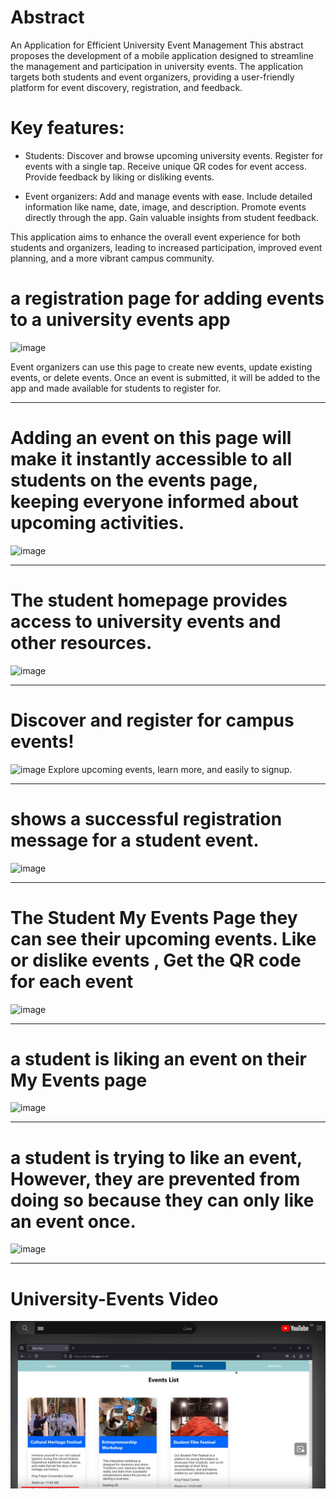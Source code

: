 # Abstract
An Application for Efficient University Event Management
This abstract proposes the development of a mobile application designed to streamline the management and participation in university events. The application targets both students and event organizers, providing a user-friendly platform for event discovery, registration, and feedback.

# Key features:

- Students:
Discover and browse upcoming university events.      Register for events with a single tap.    Receive unique QR codes for event access.    Provide feedback by liking or disliking events.

- Event organizers:
Add and manage events with ease.    Include detailed information like name, date, image, and description.    Promote events directly through the app.    Gain valuable insights from student feedback.

This application aims to enhance the overall event experience for both students and organizers, leading to increased participation, improved event planning, and a more vibrant campus community.

# a registration page for adding events to a university events app
![image](https://github.com/FaisalAlmadafei/University-Events/assets/117147649/3030aa6d-50da-48b4-9ff8-680e77583a8b)

Event organizers can use this page to create new events, update existing events, or delete events. Once an event is submitted, it will be added to the app and made available for students to register for.

-------------------------------------------------------------------------------------------------------------------------------------

# Adding an event on this page will make it instantly accessible to all students on the events page, keeping everyone informed about upcoming activities.
![image](https://github.com/Sallot27/eample/assets/117147649/f4df96e2-dec9-45d7-bed6-3238d99d7cda)


-------------------------------------------------------------------------------------------------------------------------------------

# The student homepage provides access to university events and other resources.
![image](https://github.com/Sallot27/eample/assets/117147649/6e33c7f6-be12-4983-839f-8f1af1dcc741)

-------------------------------------------------------------------------------------------------------------------------------------

# Discover and register for campus events!
![image](https://github.com/Sallot27/eample/assets/117147649/de99e0ba-8469-45a1-81a6-905bc40329f9)
Explore upcoming events, learn more, and easily to signup.

-------------------------------------------------------------------------------------------------------------------------------------

# shows a successful registration message for a student event.
![image](https://github.com/Sallot27/eample/assets/117147649/284e65d6-f1f9-46b0-bdfc-49a09ddf85a7)

-------------------------------------------------------------------------------------------------------------------------------------

# The Student My Events Page they can see their upcoming events. Like or dislike events , Get the QR code for each event
![image](https://github.com/Sallot27/eample/assets/117147649/4bdfac9c-4111-4cb3-963e-7e8c38a83b52)


-------------------------------------------------------------------------------------------------------------------------------------

# a student is liking an event on their My Events page
![image](https://github.com/Sallot27/eample/assets/117147649/8cdef27d-ade5-43cf-951c-2ae044461d68)

-------------------------------------------------------------------------------------------------------------------------------------

# a student is trying to like an event, However, they are prevented from doing so because they can only like an event once.
![image](https://github.com/Sallot27/eample/assets/117147649/7c667e63-8a1d-4f27-a468-376afda5df7c)

-------------------------------------------------------------------------------------------------------------------------------------

# University-Events Video

[![Alt text](video-images/Youtube-image.PNG)](https://youtu.be/U6O5TqhI6Ms?si=UggHjA635IhepVwF)


